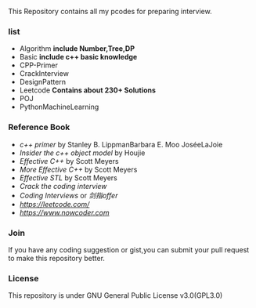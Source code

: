 This Repository contains all my pcodes for preparing interview.

### list
- Algorithm **include Number,Tree,DP**
- Basic **include c++ basic knowledge**
- CPP-Primer 
- CrackInterview
- DesignPattern
- Leetcode **Contains about 230+ Solutions**
- POJ
- PythonMachineLearning

### Reference Book
- _c++ primer_ by Stanley B. LippmanBarbara E. Moo JoséeLaJoie 
- _Insider the c++ object  model_ by Houjie
- _Effective C++_ by Scott Meyers
- _More Effective C++_ by Scott Meyers
- _Effective STL_ by Scott Meyers
- _Crack the coding interview_
- _Coding Interviews_ or _剑指offer_
- _https://leetcode.com/_
- _https://www.nowcoder.com_


### Join
If you have any coding suggestion or gist,you can submit your pull request to make this repository better.


### License
This repository is under GNU General Public License v3.0(GPL3.0)
